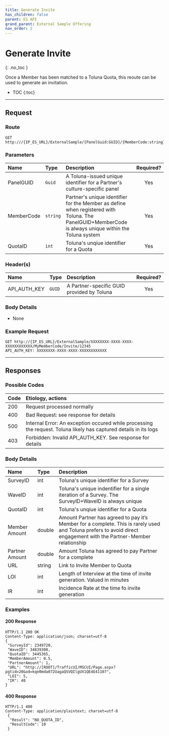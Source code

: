 ```yaml
---
title: Generate Invite
has_children: false
parent: ES API
grand_parent: External Sample Offering
nav_order: 2
---
```



# Generate Invite
{: .no_toc }

Once a Member has been matched to a Toluna Quota, this reoute can be used to generate an invitation.

* TOC
{:toc}


---

## Request

### Route
```plaintext
GET http:///{IP_ES_URL}/ExternalSample/{PanelGuid:GUID}/{MemberCode:string}/Invite/{QuotaID:int}
```


### Parameters

| Name | Type | Description | Required? |
| :--- | :--- | :--- | :---: |
| PanelGUID | ```Guid``` | A Toluna-issued unique identifier for a Partner's culture-specific panel | Yes |
| MemberCode | ```string``` | Partner's unique identifier for the Member as define when registered with Toluna. The PanelGUID+MemberCode is always unique within the Toluna system | Yes |
| QuotaID | ```int``` | Toluna's unqiue identifier for a Quota | Yes |

### Header(s) 

| Name | Type | Description | Required? |
| :--- | :--- | :--- | :---: |
| API_AUTH_KEY | ```GUID``` | A Partner-specific GUID provided by Toluna | Yes |


### Body Details

 - None

### Example Request
```plaintext
GET http://{IP_ES_URL}/ExternalSample/XXXXXXXX-XXXX-XXXX-XXXXXXXXXXXX/MyMemberCode/Invite/12345
API_AUTH_KEY: XXXXXXXX-XXXX-XXXX-XXXXXXXXXXXX
```

---

## Responses
 
### Possible Codes

| Code | Etiology, actions |
| :--- | :--- |
| 200 | Request processed normally |
| 400 | Bad Request: see response for details |
| 500 | Internal Error: An exception occured while processing the request. Toluna likely has captured details in its logs |
| 403 | Forbidden: Invalid API_AUTH_KEY. See response for details |



### Body Details

| Name | Type | Description |
| :--- | :--- | :--- |
| SurveyID | int | Toluna's unique identifier for a Survey |
| WaveID | int | Toluna's unique indentifier for a single iteration of a Survey. The SurveyID+WaveID is always unique |
| QuotaID | int | Toluna's unqiue identifier for a Quota |
| Member Amount | double | Amount Partner has agreed to pay it’s Member for a complete. This is rarely used and Toluna prefers to avoid direct engagement with the Partner-Member relationship |
| Partner Amount | double | Amount Toluna has agreed to pay Partner for a complete |
| URL | string | Link to Invite Member to Quota |
| LOI | int | Length of Interview at the time of invite generation. Valued in minutes |
| IR | int | Incidence Rate at the time fo invite generation |

### Examples

#### 200 Response
```plaintext
HTTP/1.1 200 OK
Content-Type: application/json; charset=utf-8
{
 "SurveyId": 2349720,
 "WaveID": 34839308,
 "QuotaID": 3445365,
 "MemberAmount": 0.5,
 "PartnerAmount": 1,
 "URL": "http://[ROOT]/TrafficUI/MSCUI/Page.aspx?pgtid=20&od=kqe0mda072UagaQSVQIlgUX1QE4E41107",
 "LOI": 5,
 "IR": 40
}
```

#### 400 Response
```plaintext
HTTP/1.1 400
Content-Type: application/plaintext; charset=utf-8
 {
  "Result": "NO_QUOTA_ID",
  "ResultCode": 10
 }
```
